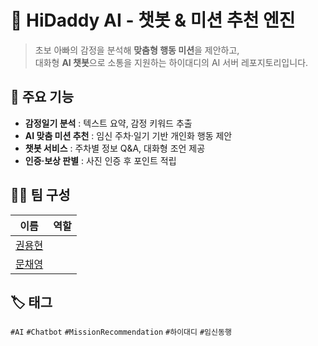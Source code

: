 # 🤖 HiDaddy AI - 챗봇 & 미션 추천 엔진

> 초보 아빠의 감정을 분석해 **맞춤형 행동 미션**을 제안하고,  
> 대화형 **AI 챗봇**으로 소통을 지원하는 하이대디의 AI 서버 레포지토리입니다.  


## 🚀 주요 기능

- **감정일기 분석** : 텍스트 요약, 감정 키워드 추출
- **AI 맞춤 미션 추천** : 임신 주차·일기 기반 개인화 행동 제안
- **챗봇 서비스** : 주차별 정보 Q&A, 대화형 조언 제공
- **인증·보상 판별** : 사진 인증 후 포인트 적립


## 👨‍💻 팀 구성

| 이름 | 역할 |
|------|------|
| [권용현](https://github.com/yyoonngg) |  |
| [문채영](https://github.com/mcy0325) |  |



## 🏷️ 태그
`#AI` `#Chatbot` `#MissionRecommendation` `#하이대디` `#임신동행`

